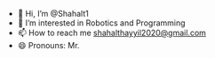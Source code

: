 - 👋 Hi, I’m @Shahalt1
- 👀 I’m interested in Robotics and Programming
- 📫 How to reach me shahalthayyil2020@gmail.com
- 😄 Pronouns: Mr.


